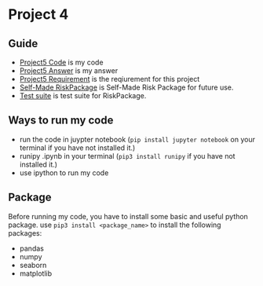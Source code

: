 # Project 4
 
## Guide
  - [Project5 Code](https://github.com/QijunYang1/Quantitative-Risk-Management/blob/main/WeeeklyProjects/week05/code/project5.ipynb) is my code
  - [Project5 Answer](https://github.com/QijunYang1/Quantitative-Risk-Management/blob/main/WeeeklyProjects/week05/report/wee5.pdf) is my answer
  - [Project5 Requirement](https://github.com/QijunYang1/Quantitative-Risk-Management/blob/main/WeeeklyProjects/week05/Project%20Week05.pdf) is the reqiurement for this project
  - [Self-Made RiskPackage](https://github.com/QijunYang1/Quantitative-Risk-Management/tree/main/WeeeklyProjects/week05/code/RiskPackage) is Self-Made Risk Package for future use.
  - [Test suite](https://github.com/QijunYang1/Quantitative-Risk-Management/tree/main/WeeeklyProjects/week05/code/test) is test suite for RiskPackage.
 
 ## Ways to run my code
  - run the code in juypter notebook (`pip install jupyter notebook` on your terminal if you have not installed it.)
  - runipy .ipynb in your terminal (`pip3 install runipy` if you have not installed it.)
  - use ipython to run my code
  
## Package
  Before running my code, you have to install some basic and useful python package. 
  use `pip3 install <package_name>` to install the following packages:
  - pandas
  - numpy
  - seaborn
  - matplotlib
